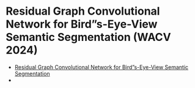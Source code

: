 # Residual Graph Convolutional Network for Bird”s-Eye-View Semantic Segmentation (WACV 2024)
- [Residual Graph Convolutional Network for Bird”s-Eye-View Semantic Segmentation](https://openaccess.thecvf.com/content/WACV2024/papers/Chen_Residual_Graph_Convolutional_Network_for_Birds-Eye-View_Semantic_Segmentation_WACV_2024_paper.pdf)
-  
